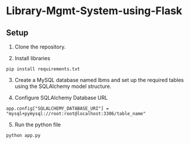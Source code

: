 # Library-Mgmt-System-using-Flask

## Setup
1. Clone the repository.

2. Install libraries
```
pip install requirements.txt
```

3. Create a MySQL database named lbms and set up the required tables using the SQLAlchemy model structure.

4. Configure SQLAlchemy Database URL
```
app.config["SQLALCHEMY_DATABASE_URI"] = "mysql+pymysql://root:root@localhost:3306/table_name"
```

5. Run the python file
```
python app.py
```


